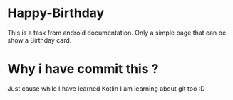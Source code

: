 # Happy-Birthday
This is a task from android documentation. Only a simple page that can be show a Birthday card. 

<h1> Why i have commit this ?</h1>

Just cause while I have learned Kotlin I am learning about git too :D
